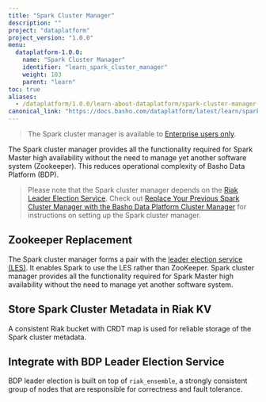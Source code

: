 ```yaml
---
title: "Spark Cluster Manager"
description: ""
project: "dataplatform"
project_version: "1.0.0"
menu:
  dataplatform-1.0.0:
    name: "Spark Cluster Manager"
    identifier: "learn_spark_cluster_manager"
    weight: 103
    parent: "learn"
toc: true
aliases:
  - /dataplatform/1.0.0/learn-about-dataplatform/spark-cluster-manager-features/
canonical_link: "https://docs.basho.com/dataplatform/latest/learn/spark-cluster-manager/"
---
```


[bdp leader election]: /dataplatform/1.0.0/learn/leader-election-service/
[bdp cluster manager]: /dataplatform/1.0.0/configuring/replace-spark-cluster-manager/
[ee]: http://info.basho.com/Wiki_Riak_Enterprise_Request.html

> The Spark cluster manager is available to [Enterprise users only][ee].

The Spark cluster manager provides all the functionality required for Spark Master high availability without the need to manage yet another software system (Zookeeper). This reduces operational complexity of Basho Data Platform (BDP).


> Please note that the Spark cluster manager depends on the [Riak Leader Election Service][bdp leader election]. Check out [Replace Your Previous Spark Cluster Manager with the Basho Data Platform Cluster Manager][bdp cluster manager] for instructions on setting up the Spark cluster manager.


## Zookeeper Replacement

The Spark cluster manager forms a pair with the [leader election service (LES)][bdp leader election]. It enables Spark to use the LES rather than ZooKeeper. Spark cluster manager provides all the functionality required for Spark Master high availability without the need to manage yet another software system.


## Store Spark Cluster Metadata in Riak KV

A consistent Riak bucket with CRDT map is used for reliable storage of the Spark cluster metadata.


## Integrate with BDP Leader Election Service

BDP leader election is built on top of `riak_ensemble`, a strongly consistent group of nodes that are responsible for correctness and fault tolerance.
